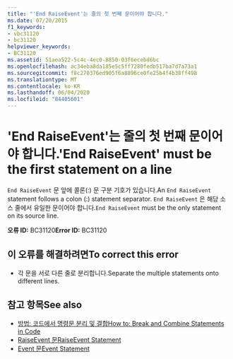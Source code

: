 ```yaml
---
title: "'End RaiseEvent'는 줄의 첫 번째 문이어야 합니다."
ms.date: 07/20/2015
f1_keywords:
- vbc31120
- bc31120
helpviewer_keywords:
- BC31120
ms.assetid: 51aea522-5c4c-4ec0-8850-03f6ecebd6bc
ms.openlocfilehash: ac34eba8da185e5c5ff7280fedb517ba7d7a73a1
ms.sourcegitcommit: f8c270376ed905f6a8896ce0fe25b4f4b38ff498
ms.translationtype: MT
ms.contentlocale: ko-KR
ms.lasthandoff: 06/04/2020
ms.locfileid: "84405601"
---
```

# <a name="end-raiseevent-must-be-the-first-statement-on-a-line"></a><span data-ttu-id="13d02-102">'End RaiseEvent'는 줄의 첫 번째 문이어야 합니다.</span><span class="sxs-lookup"><span data-stu-id="13d02-102">'End RaiseEvent' must be the first statement on a line</span></span>
<span data-ttu-id="13d02-103">`End RaiseEvent` 문 앞에 콜론(:) 문 구분 기호가 있습니다.</span><span class="sxs-lookup"><span data-stu-id="13d02-103">An `End RaiseEvent` statement follows a colon (:) statement separator.</span></span> <span data-ttu-id="13d02-104">`End RaiseEvent` 은 해당 소스 줄에서 유일한 문이어야 합니다.</span><span class="sxs-lookup"><span data-stu-id="13d02-104">`End RaiseEvent` must be the only statement on its source line.</span></span>  
  
 <span data-ttu-id="13d02-105">**오류 ID:** BC31120</span><span class="sxs-lookup"><span data-stu-id="13d02-105">**Error ID:** BC31120</span></span>  
  
## <a name="to-correct-this-error"></a><span data-ttu-id="13d02-106">이 오류를 해결하려면</span><span class="sxs-lookup"><span data-stu-id="13d02-106">To correct this error</span></span>  
  
- <span data-ttu-id="13d02-107">각 문을 서로 다른 줄로 분리합니다.</span><span class="sxs-lookup"><span data-stu-id="13d02-107">Separate the multiple statements onto different lines.</span></span>  
  
## <a name="see-also"></a><span data-ttu-id="13d02-108">참고 항목</span><span class="sxs-lookup"><span data-stu-id="13d02-108">See also</span></span>

- [<span data-ttu-id="13d02-109">방법: 코드에서 명령문 분리 및 결합</span><span class="sxs-lookup"><span data-stu-id="13d02-109">How to: Break and Combine Statements in Code</span></span>](../programming-guide/program-structure/how-to-break-and-combine-statements-in-code.md)
- [<span data-ttu-id="13d02-110">RaiseEvent 문</span><span class="sxs-lookup"><span data-stu-id="13d02-110">RaiseEvent Statement</span></span>](../language-reference/statements/raiseevent-statement.md)
- [<span data-ttu-id="13d02-111">Event 문</span><span class="sxs-lookup"><span data-stu-id="13d02-111">Event Statement</span></span>](../language-reference/statements/event-statement.md)
